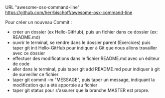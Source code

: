 URL "awesome-osx-command-line"
https://github.com/herrbischoff/awesome-osx-command-line

Pour créer un nouveau Commit :

- créer un dossier (ex Hello-GitHub), puis un fichier dans ce dossier (ex: README.md)
- ouvrir le terminal, se rendre dans le dossier parent (Exercices) puis taper git init Hello-GitHub pour indiquer à Git que nous allons travailler avec ce dossier
- effectuer des modifications dans le fichier README.md avec un éditeur de code
- aller dans le terminal, puis taper git add README.md pour indiquer à git de surveiller ce fichier
- taper git commit -m "MESSAGE", puis taper un message, indiquant la modification qui a été apportée au fichier
- taper git status pour s'assurer que la branche MASTER est propre.
